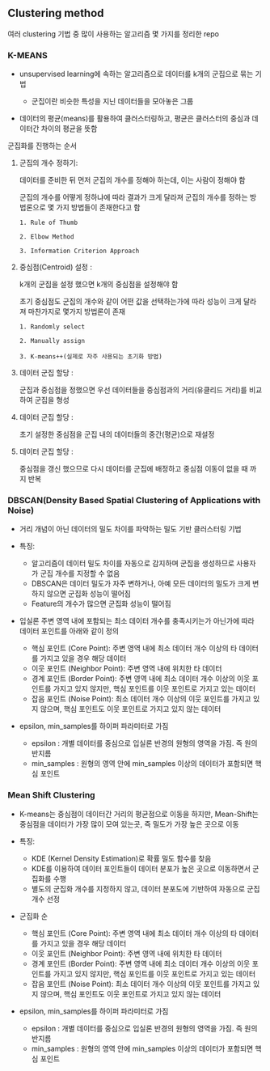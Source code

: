 ## Clustering method

여러 clustering 기법 중 많이 사용하는 알고리즘 몇 가지를 정리한 repo




### K-MEANS
- unsupervised learning에 속하는 알고리즘으로 데이터를 k개의 군집으로 묶는 기법
  - 군집이란 비슷한 특성을 지닌 데이터들을 모아놓은 그룹

- 데이터의 평균(means)를 활용하여 클러스터링하고, 평균은 클러스터의 중심과 데이터간 차이의 평균을 뜻함

군집화를 진행하는 순서
  1. 군집의 개수 정하기:

       데이터를 준비한 뒤 먼저 군집의 개수를 정해야 하는데, 이는 사람이 정해야 함

       군집의 개수를 어떻게 정하냐에 따라 결과가 크게 달라져 군집의 개수를 정하는
       방법론으로 몇 가지 방법들이 존재한다고 함
     
         1. Rule of Thumb
     
         2. Elbow Method
     
         3. Information Criterion Approach

  2. 중심점(Centroid) 설정 :

       k개의 군집을 설정 했으면 k개의 중심점을 설정해야 함

       초기 중심점도 군집의 개수와 같이 어떤 값을 선택하는가에 따라 성능이 크게 달라져
       마찬가지로 몇가지 방법론이 존재
     
         1. Randomly select
     
         2. Manually assign
     
         3. K-means++(실제로 자주 사용되는 초기화 방법)
     

  3. 데이터 군집 할당 :

       군집과 중심점을 정했으면 우선 데이터들을 중심점과의 거리(유클리드 거리)를 비교하여
       군집을 형성

  4. 데이터 군집 할당 :

       초기 설정한 중심점을 군집 내의 데이터들의 중간(평균)으로 재설정

  5. 데이터 군집 할당 :

       중심점을 갱신 했으므로 다시 데이터를 군집에 배정하고 중심점 이동이 없을 때 까지 반복




### DBSCAN(Density Based Spatial Clustering of Applications with Noise)
- 거리 개념이 아닌 데이터의 밀도 차이를 파악하는 밀도 기반 클러스터링 기법

- 특징:
  - 알고리즘이 데이터 밀도 차이를 자동으로 감지하며 군집을 생성하므로 사용자가 군집 개수를 지정할 수 없음
  - DBSCAN은 데이터 밀도가 자주 변하거나, 아예 모든 데이터의 밀도가 크게 변하지 않으면 군집화 성능이 떨어짐
  - Feature의 개수가 많으면 군집화 성능이 떨어짐

- 입실론 주변 영역 내에 포함되는 최소 데이터 개수를 충족시키는가 아닌가에 따라 데이터 포인트를 아래와 같이 정의
  - 핵심 포인트 (Core Point): 주변 영역 내에 최소 데이터 개수 이상의 타 데이터를 가지고 있을 경우 해당 데이터
  - 이웃 포인트 (Neighbor Point): 주변 영역 내에 위치한 타 데이터
  - 경계 포인트 (Border Point): 주변 영역 내에 최소 데이터 개수 이상의 이웃 포인트를 가지고 있지 않지만, 핵심 포인트를 이웃 포인트로 가지고 있는 데이터
  - 잡음 포인트 (Noise Point): 최소 데이터 개수 이상의 이웃 포인트를 가지고 있지 않으며, 핵심 포인트도 이웃 포인트로 가지고 있지 않는 데이터
 
- epsilon, min_samples를 하이퍼 파라미터로 가짐
  - epsilon : 개별 데이터를 중심으로 입실론 반경의 원형의 영역을 가짐. 즉 원의 반지름
  - min_samples : 원형의 영역 안에 min_samples 이상의 데이터가 포함되면 핵심 포인트




### Mean Shift Clustering

- K-means는 중심점이 데이터간 거리의 평균점으로 이동을 하지만, Mean-Shift는 중심점을 데이터가 가장 많이 모여 있는곳, 즉 밀도가 가장 높은 곳으로 이동

- 특징:
  - KDE (Kernel Density Estimation)로 확률 밀도 함수를 찾음
  - KDE를 이용하여 데이터 포인트들이 데이터 분포가 높은 곳으로 이동하면서 군집화를 수행
  - 별도의 군집화 개수를 지정하지 않고, 데이터 분포도에 기반하여 자동으로 군집 개수 선정

- 군집화 순
  - 핵심 포인트 (Core Point): 주변 영역 내에 최소 데이터 개수 이상의 타 데이터를 가지고 있을 경우 해당 데이터
  - 이웃 포인트 (Neighbor Point): 주변 영역 내에 위치한 타 데이터
  - 경계 포인트 (Border Point): 주변 영역 내에 최소 데이터 개수 이상의 이웃 포인트를 가지고 있지 않지만, 핵심 포인트를 이웃 포인트로 가지고 있는 데이터
  - 잡음 포인트 (Noise Point): 최소 데이터 개수 이상의 이웃 포인트를 가지고 있지 않으며, 핵심 포인트도 이웃 포인트로 가지고 있지 않는 데이터
 
- epsilon, min_samples를 하이퍼 파라미터로 가짐
  - epsilon : 개별 데이터를 중심으로 입실론 반경의 원형의 영역을 가짐. 즉 원의 반지름
  - min_samples : 원형의 영역 안에 min_samples 이상의 데이터가 포함되면 핵심 포인트
